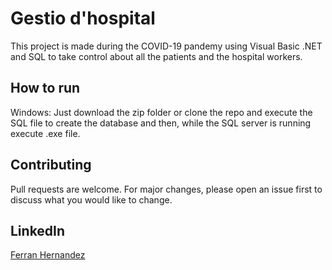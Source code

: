 # Gestio d'hospital

This project is made during the COVID-19 pandemy using Visual Basic .NET and SQL to take control about all the patients and the hospital workers.

## How to run

Windows:
Just download the zip folder or clone the repo and execute the SQL file to create the database and then, while the SQL server is running execute .exe file.

## Contributing
Pull requests are welcome. For major changes, please open an issue first to discuss what you would like to change.

## LinkedIn
[Ferran Hernandez](https://es.linkedin.com/in/ferran-hernández-510642187)
